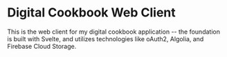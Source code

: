 # Digital Cookbook Web Client

This is the web client for my digital cookbook application -- the foundation is built with Svelte, and utilizes technologies like oAuth2, Algolia, and Firebase Cloud Storage. 